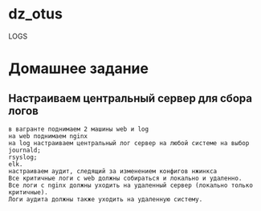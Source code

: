 # dz_otus
LOGS

# Домашнее задание

## Настраиваем центральный сервер для сбора логов
```
в вагранте поднимаем 2 машины web и log
на web поднимаем nginx
на log настраиваем центральный лог сервер на любой системе на выбор
journald;
rsyslog;
elk.
настраиваем аудит, следящий за изменением конфигов нжинкса
Все критичные логи с web должны собираться и локально и удаленно. 
Все логи с nginx должны уходить на удаленный сервер (локально только критичные). 
Логи аудита должны также уходить на удаленную систему.
```
